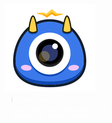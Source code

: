<!--  封面  -->

![logo](_media/icon.svg)

<blockquote>
  <p style="color:#fff;">SinoKit for Vue.js 2.x.</p>
</blockquote>

<ul style="color:#fff">
  <li>`SinoKit` 是基于 `Vue2.x` 构建封装的组件化方案</li>
  <li>提供 组件、区块、页面模板 的物料平台</li>
</ul>

<p id="cover-nav">
  <a href="#/base-quickstart">
    <span class="arrow"></span>
  </a>
</p>

<!-- [GitHub](#) -->
<!-- [Get Started](base-quickstart.md) -->
